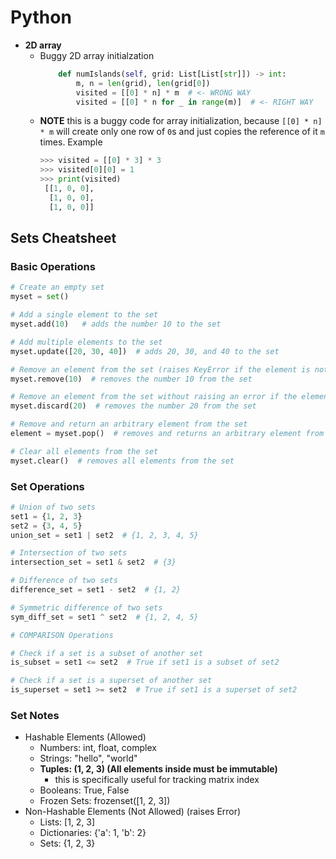 # Python

- **2D array**
    - Buggy 2D array initialzation
        ```python
            def numIslands(self, grid: List[List[str]]) -> int:
                m, n = len(grid), len(grid[0])
                visited = [[0] * n] * m  # <- WRONG WAY
                visited = [[0] * n for _ in range(m)]  # <- RIGHT WAY
        ```
    - **NOTE** this is a buggy code for array initialization, because `[[0] * n] * m` will create only one row of `0`s and just copies the reference of it `m` times. Example
        ```python
        >>> visited = [[0] * 3] * 3
        >>> visited[0][0] = 1
        >>> print(visited)
         [[1, 0, 0], 
          [1, 0, 0], 
          [1, 0, 0]] 

## Sets Cheatsheet

### Basic Operations

```python
# Create an empty set
myset = set()

# Add a single element to the set
myset.add(10)   # adds the number 10 to the set

# Add multiple elements to the set
myset.update([20, 30, 40])  # adds 20, 30, and 40 to the set

# Remove an element from the set (raises KeyError if the element is not found)
myset.remove(10)  # removes the number 10 from the set

# Remove an element from the set without raising an error if the element is not found
myset.discard(20)  # removes the number 20 from the set

# Remove and return an arbitrary element from the set
element = myset.pop()  # removes and returns an arbitrary element from the set

# Clear all elements from the set
myset.clear()  # removes all elements from the set
```

### Set Operations
```python
# Union of two sets
set1 = {1, 2, 3}
set2 = {3, 4, 5}
union_set = set1 | set2  # {1, 2, 3, 4, 5}

# Intersection of two sets
intersection_set = set1 & set2  # {3}

# Difference of two sets
difference_set = set1 - set2  # {1, 2}

# Symmetric difference of two sets
sym_diff_set = set1 ^ set2  # {1, 2, 4, 5}

# COMPARISON Operations

# Check if a set is a subset of another set
is_subset = set1 <= set2  # True if set1 is a subset of set2

# Check if a set is a superset of another set
is_superset = set1 >= set2  # True if set1 is a superset of set2

```
### Set Notes 
- Hashable Elements (Allowed)
    - Numbers: int, float, complex
    - Strings: "hello", "world"
    - **Tuples: (1, 2, 3) (All elements inside must be immutable)**
        - this is specifically useful for tracking matrix index
    - Booleans: True, False
    - Frozen Sets: frozenset([1, 2, 3])
- Non-Hashable Elements (Not Allowed) (raises Error)
    - Lists: [1, 2, 3]
    - Dictionaries: {'a': 1, 'b': 2}
    - Sets: {1, 2, 3}